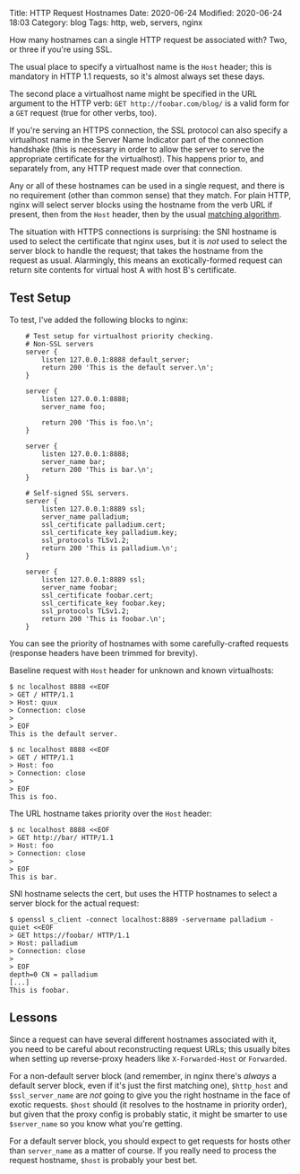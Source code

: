 Title: HTTP Request Hostnames
Date: 2020-06-24
Modified: 2020-06-24 18:03
Category: blog
Tags: http, web, servers, nginx

How many hostnames can a single HTTP request be associated with? Two,
or three if you're using SSL.

The usual place to specify a virtualhost name is the `Host` header;
this is mandatory in HTTP 1.1 requests, so it's almost always set
these days.

The second place a virtualhost name might be specified in the URL
argument to the HTTP verb: `GET http://foobar.com/blog/` is a valid
form for a `GET` request (true for other verbs, too).

If you're serving an HTTPS connection, the SSL protocol can also
specify a virtualhost name in the Server Name Indicator part of the
connection handshake (this is necessary in order to allow the server
to serve the appropriate certificate for the virtualhost). This
happens prior to, and separately from, any HTTP request made over that
connection.

Any or all of these hostnames can be used in a single request, and
there is no requirement (other than common sense) that they match. For
plain HTTP, nginx will select server blocks using the hostname from
the verb URL if present, then from the `Host` header, then by the
usual [matching algorithm][nginx_request_processing].

[nginx_request_processing]: http://nginx.org/en/docs/http/request_processing.html

The situation with HTTPS connections is surprising: the SNI hostname
is used to select the certificate that nginx uses, but it is _not_
used to select the server block to handle the request; that takes the
hostname from the request as usual. Alarmingly, this means an
exotically-formed request can return site contents for virtual host A
with host B's certificate.

## Test Setup

To test, I've added the following blocks to nginx:

```
    # Test setup for virtualhost priority checking.
    # Non-SSL servers
    server {
        listen 127.0.0.1:8888 default_server;
        return 200 'This is the default server.\n';
    }

    server {
        listen 127.0.0.1:8888;
        server_name foo;

        return 200 'This is foo.\n';
    }

    server {
        listen 127.0.0.1:8888;
        server_name bar;
        return 200 'This is bar.\n';
    }

    # Self-signed SSL servers.
    server {
        listen 127.0.0.1:8889 ssl;
        server_name palladium;
        ssl_certificate palladium.cert;
        ssl_certificate_key palladium.key;
        ssl_protocols TLSv1.2;
        return 200 'This is palladium.\n';
    }

    server {
        listen 127.0.0.1:8889 ssl;
        server_name foobar;
        ssl_certificate foobar.cert;
        ssl_certificate_key foobar.key;
        ssl_protocols TLSv1.2;
        return 200 'This is foobar.\n';
    }
```

You can see the priority of hostnames with some carefully-crafted
requests (response headers have been trimmed for brevity).

Baseline request with `Host` header for unknown and known virtualhosts:
```
$ nc localhost 8888 <<EOF
> GET / HTTP/1.1
> Host: quux
> Connection: close
> 
> EOF
This is the default server.

$ nc localhost 8888 <<EOF
> GET / HTTP/1.1
> Host: foo
> Connection: close
> 
> EOF
This is foo.
```

The URL hostname takes priority over the `Host` header:
```
$ nc localhost 8888 <<EOF
> GET http://bar/ HTTP/1.1
> Host: foo
> Connection: close
> 
> EOF
This is bar.
```

SNI hostname selects the cert, but uses the HTTP hostnames to select a
server block for the actual request:

```
$ openssl s_client -connect localhost:8889 -servername palladium -quiet <<EOF
> GET https://foobar/ HTTP/1.1
> Host: palladium
> Connection: close
> 
> EOF
depth=0 CN = palladium
[...]
This is foobar.
```

## Lessons

Since a request can have several different hostnames associated with
it, you need to be careful about reconstructing request URLs; this
usually bites when setting up reverse-proxy headers like
`X-Forwarded-Host` or `Forwarded`.

For a non-default server block (and remember, in nginx there's
_always_ a default server block, even if it's just the first matching
one), `$http_host` and `$ssl_server_name` are _not_ going to give you
the right hostname in the face of exotic requests. `$host` should (it
resolves to the hostname in priority order), but given that the proxy
config is probably static, it might be smarter to use `$server_name`
so you know what you're getting.

For a default server block, you should expect to get requests for
hosts other than `server_name` as a matter of course. If you really
need to process the request hostname, `$host` is probably your best
bet.
